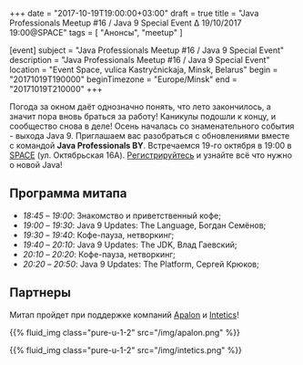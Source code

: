 +++
date = "2017-10-19T19:00:00+03:00"
draft = true
title = "Java Professionals Meetup #16 / Java 9 Special Event ∆ 19/10/2017 19:00@SPACE"
tags = [
    "Анонсы", "meetup"
]

[event]
subject = "Java Professionals Meetup #16 / Java 9 Special Event"
description = "Java Professionals Meetup #16 / Java 9 Special Event"
location = "Event Space, vulica Kastryčnickaja, Minsk, Belarus"
begin = "20171019T190000"
beginTimezone = "Europe/Minsk"
end = "20171019T210000"
+++

Погода за окном даёт однозначно понять, что лето закончилось, а значит пора вновь браться за работу! Каникулы подошли к концу, и сообщество снова в деле!
Осень началась со знаменательного события - выхода Java 9. Приглашаем вас разобраться с обновлениями вместе с командой **Java Professionals BY**.
Встречаемся 19-го октября в 19:00 в [SPACE](http://eventspace.by) (ул. Октябрьская 16А).
[Регистрируйтесь](http://bit.ly/jprof_reg_16) и узнайте всё что нужно о новой Java!

<!--more-->

## Программа митапа

* _18:45_ – _19:00_: Знакомство и приветственный кофе;
* _19:00_ – _19:30_: Java 9 Updates: The Language, Богдан Семёнов;
* _19:30_ – _19:40_: Кофе-пауза, нетворкинг;
* _19:40_ – _20:10_: Java 9 Updates: The JDK, Влад Гаевский;
* _20:10_ – _20:20_: Кофе-пауза, нетворкинг;
* _20:20_ – _20:50_: Java 9 Updates: The Platform, Сергей Крюков;

## Партнеры

Митап пройдет при поддержке компаний [Apalon](http://apalon.com) и [Intetics](http://intetics.com/)!

{{% fluid_img class="pure-u-1-2" src="/img/apalon.png" %}}

{{% fluid_img class="pure-u-1-2" src="/img/intetics.png" %}}

